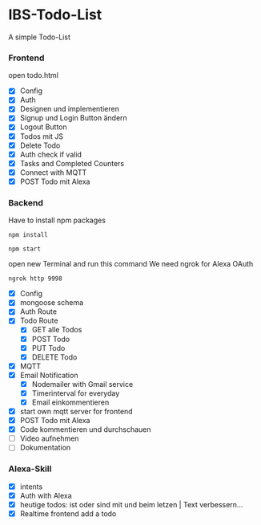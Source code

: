 # IBS-Todo-List

A simple Todo-List

### Frontend

open todo.html

- [x] Config
- [x] Auth
- [x] Designen und implementieren
- [x] Signup und Login Button ändern
- [x] Logout Button
- [x] Todos mit JS
- [x] Delete Todo
- [x] Auth check if valid
- [x] Tasks and Completed Counters
- [x] Connect with MQTT
- [x] POST Todo mit Alexa

### Backend

Have to install npm packages

```
npm install

npm start

```

open new Terminal and run this command
We need ngrok for Alexa OAuth

```
ngrok http 9998

```

- [x] Config
- [x] mongoose schema
- [x] Auth Route
- [x] Todo Route
  - [x] GET alle Todos
  - [x] POST Todo
  - [x] PUT Todo
  - [x] DELETE Todo
- [x] MQTT
- [x] Email Notification
  - [x] Nodemailer with Gmail service
  - [x] Timerinterval for everyday
  - [x] Email einkommentieren
- [x] start own mqtt server for frontend
- [x] POST Todo mit Alexa
- [x] Code kommentieren und durchschauen
- [ ] Video aufnehmen
- [ ] Dokumentation

### Alexa-Skill

- [x] intents
- [x] Auth with Alexa
- [x] heutige todos: ist oder sind mit und beim letzen | Text verbessern...
- [x] Realtime frontend add a todo
